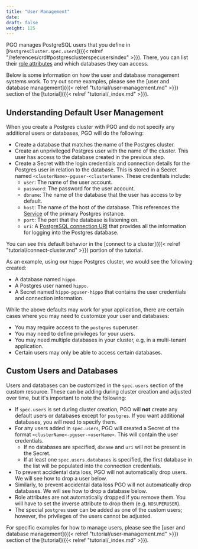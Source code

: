 ```yaml
---
title: "User Management"
date:
draft: false
weight: 125
---
```


PGO manages PostgreSQL users that you define in [`PostgresCluster.spec.users`]({{< relref "/references/crd#postgresclusterspecusersindex" >}}).
There, you can list their [role attributes](https://www.postgresql.org/docs/current/role-attributes.html) and which databases they can access.

Below is some information on how the user and database management systems work. To try out some examples, please see the [user and database management]({{< relref "tutorial/user-management.md" >}}) section of the [tutorial]({{< relref "tutorial/_index.md" >}}).

## Understanding Default User Management

When you create a Postgres cluster with PGO and do not specify any additional users or databases, PGO will do the following:

- Create a database that matches the name of the Postgres cluster.
- Create an unprivileged Postgres user with the name of the cluster. This user has access to the database created in the previous step.
- Create a Secret with the login credentials and connection details for the Postgres user in relation to the database. This is stored in a Secret named `<clusterName>-pguser-<clusterName>`. These credentials include:
  - `user`: The name of the user account.
  - `password`: The password for the user account.
  - `dbname`: The name of the database that the user has access to by default.
  - `host`: The name of the host of the database. This references the [Service](https://kubernetes.io/docs/concepts/services-networking/service/) of the primary Postgres instance.
  - `port`: The port that the database is listening on.
  - `uri`: A [PostgreSQL connection URI](https://www.postgresql.org/docs/current/libpq-connect.html#LIBPQ-CONNSTRING) that provides all the information for logging into the Postgres database.

You can see this default behavior in the [connect to a cluster]({{< relref "tutorial/connect-cluster.md" >}}) portion of the tutorial.

As an example, using our `hippo` Postgres cluster, we would see the following created:

- A database named `hippo`.
- A Postgres user named `hippo`.
- A Secret named `hippo-pguser-hippo` that contains the user credentials and connection information.

While the above defaults may work for your application, there are certain cases where you may need to customize your user and databases:

- You may require access to the `postgres` superuser.
- You may need to define privileges for your users.
- You may need multiple databases in your cluster, e.g. in a multi-tenant application.
- Certain users may only be able to access certain databases.

## Custom Users and Databases

Users and databases can be customized in the `spec.users` section of the custom resource. These can be adding during cluster creation and adjusted over time, but it's important to note the following:

- If `spec.users` is set during cluster creation, PGO will **not** create any default users or databases except for `postgres`. If you want additional databases, you will need to specify them.
- For any users added in `spec.users`, PGO will created a Secret of the format `<clusterName>-pguser-<userName>`. This will contain the user credentials.
  - If no databases are specified, `dbname` and `uri` will not be present in the Secret.
  - If at least one `spec.users.databases` is specified, the first database in the list will be populated into the connection credentials.
- To prevent accidental data loss, PGO will not automatically drop users. We will see how to drop a user below.
- Similarly, to prevent accidental data loss PGO will not automatically drop databases. We will see how to drop a database below.
- Role attributes are not automatically dropped if you remove them. You will have to set the inverse attribute to drop them (e.g. `NOSUPERUSER`).
- The special `postgres` user can be added as one of the custom users; however, the privileges of the users cannot be adjusted.

For specific examples for how to manage users, please see the [user and database management]({{< relref "tutorial/user-management.md" >}}) section of the [tutorial]({{< relref "tutorial/_index.md" >}}).
